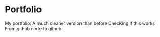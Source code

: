 # Portfolio
My portfolio: A much cleaner version than before
Checking if this works
From github
code to github